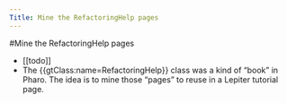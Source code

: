 ---Title: Mine the RefactoringHelp pages---#Mine the RefactoringHelp pages- [[todo]]- The {{gtClass:name=RefactoringHelp}} class was a kind of “book” in Pharo. The idea is to mine those “pages” to reuse in a Lepiter tutorial page.